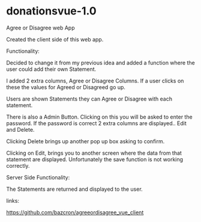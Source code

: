 # donationsvue-1.0

Agree or Disagree web App

Created the client side of this web app.

Functionality:

Decided to change it from my previous idea and added a function where the user could add their own Statement.

I added 2 extra columns, Agree or Disagree Columns. If a user clicks on these the values for Agreed or Disagreed go up.

Users are shown Statements they can Agree or Disagree with each statement.

There is also a Admin Button. Clicking on this you will be asked to enter the password. If the password is correct 2 extra columns are displayed.. Edit and Delete.

Clicking Delete brings up another pop up box asking to confirm.

Clicking on Edit, brings you to another screen where the data from that statement are displayed. Unfortunately the save function is not working correctly.

Server Side Functionality:

The Statements are returned and displayed to the user.



links:

https://github.com/bazcron/agreeordisagree_vue_client
